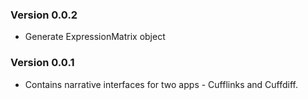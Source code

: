 ### Version 0.0.2
- Generate ExpressionMatrix object

### Version 0.0.1
- Contains narrative interfaces for two apps - Cufflinks and Cuffdiff.
